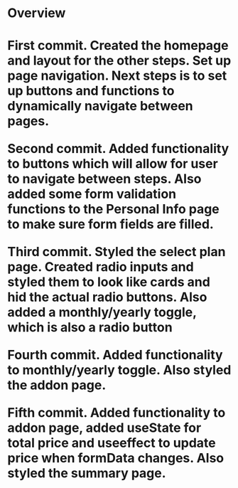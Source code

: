 <h1>Overview<h1>
<p>First commit. Created the homepage and layout for the other steps. Set up page navigation. Next steps is to set up buttons and functions to dynamically navigate between pages. </p>
<p>Second commit. Added functionality to buttons which will allow for user to navigate between steps. Also added some form validation functions to the Personal Info page to make sure form fields are filled. </p>
<p>Third commit. Styled the select plan page. Created radio inputs and styled them to look like cards and hid the actual radio buttons. Also added a monthly/yearly toggle, which is also a radio button</p>
<p>Fourth commit. Added functionality to monthly/yearly toggle. Also styled the addon page.</p>
<p> Fifth commit. Added functionality to addon page, added useState for total price and useeffect to update price when formData changes. Also styled the summary page. </p>